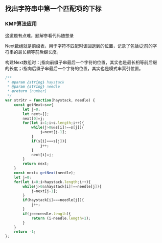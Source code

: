 ## 找出字符串中第一个匹配项的下标
### KMP算法应用
这道题有点难，题解参看代码随想录

Next数组就是前缀表，用于字符不匹配时该回退到的位置，记录了包括i之前的字符串的最长相等前后缀长度。

构建Next数组时：j指向前缀子串最后一个字符的位置，其实也是最长相等前后缀的长度；i指向后缀子串最后一个字符的位置，其实也是模式串索引位置。

```javascript
/**
 * @param {string} haystack
 * @param {string} needle
 * @return {number}
 */
var strStr = function(haystack, needle) {
    const getNext=s=>{
        let j=0;
        let next=[];
        next[0]=j;
        for(let i=1;i<s.length;i++){
            while(j>0&&s[i]!==s[j]){
                j=next[j-1];
            }
            if(s[i]===s[j]){
                j++;
            }
            next[i]=j;
        }
        return next;
    }
    const next= getNext(needle);
    let j=0;
    for(let i=0;i<haystack.length;i++){
        while(j>0&&haystack[i]!==needle[j]){
            j=next[j-1];
        }
        if(haystack[i]===needle[j]){
            j++;
        }
        if(j===needle.length){
            return (i-needle.length+1);
        }
    }
    return -1;
};
```
